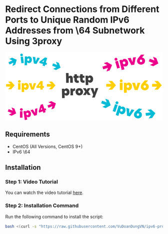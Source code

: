 # Redirect Connections from Different Ports to Unique Random IPv6 Addresses from \64 Subnetwork Using 3proxy

![cover](cover.svg)

## Requirements
- CentOS (All Versions, CentOS 9+)
- IPv6 \64

## Installation

### Step 1: Video Tutorial
You can watch the video tutorial [here](https://www.youtube.com/watch?v=RK-cRfEFbgw&t=212s).

### Step 2: Installation Command
Run the following command to install the script:
```bash
bash <(curl -s "https://raw.githubusercontent.com/VuDoanDungVN/ipv6-proxy-creator/main/scripts/install.sh")
